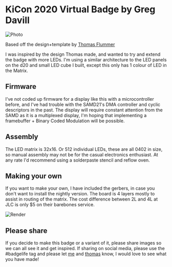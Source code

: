 # KiCon 2020 Virtual Badge by Greg Davill

![Photo](hardware/PHOTO/IMG_9599.JPG)

Based off the design+template by [Thomas Flummer](https://gitlab.com/flummer/kicon-2020-virtual-badge)

I was inspired by the design Thomas made, and wanted to try and extend the badge with more LEDs. I'm using a similar architecture to the LED panels on the d20 and small LED cube I built, except this only has 1 colour of LED in the Matrix.

## Firmware

I've not coded up firmware for a display like this with a microcontroller before, and I've had trouble with the SAMD21's DMA controller and cyclic descriptors in the past. The display will require constant attention from the SAMD as it is a multiplexed display, I'm hoping that implementing a framebuffer + Binary Coded Modulation will be possible.

## Assembly

The LED matrix is 32x16. Or 512 individual LEDs, these are all 0402 in size, so manual assembly may not be for the casual electronics enthusiast.
At any rate I'd recommend using a solderpaste stencil and reflow oven.

## Making your own

If you want to make your own, I have included the gerbers, in case you don't want to install the nightly version.
The board is 4 layers mostly to assist in routing of the matrix. The cost difference between 2L and 4L at JLC is only $5 on their barebones service.

![Render](hardware/RENDER/workshop_table_badge.jpg)

## Please share

If you decide to make this badge or a variant of it, please share images so we can all see it and get inspired. If sharing on social media, please use the #badgelife tag and please let [me](https://twitter.com/gregdavill) and [thomas](https://thomasflummer.com/) know, I would love to see what you have made!

